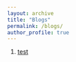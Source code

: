 ```yaml
---
layout: archive
title: "Blogs"
permalink: /blogs/
author_profile: true
---
```


1. [test](/blogs/test)